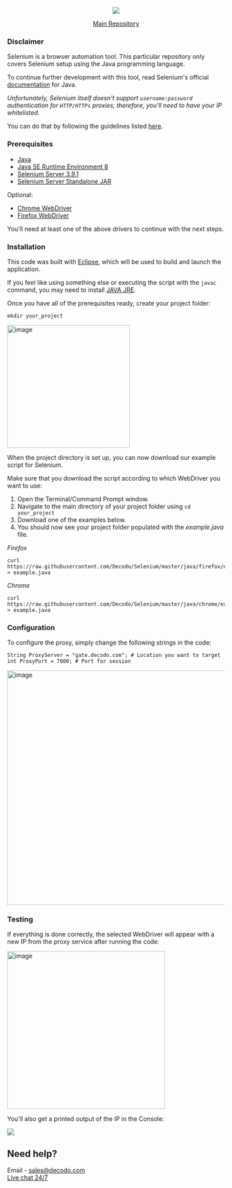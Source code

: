 <p align="center">
    <a href="https://decodo.com/"><img src="https://github.com/user-attachments/assets/209d01f2-3931-4e77-a6f3-0028b1ee2b72"></a>
  </a>
</p>

<p align="center">
    <a href="https://github.com/Decodo/Decodo"> Main Repository </a>
</p>

### Disclaimer

Selenium is a browser automation tool. This particular repository only covers Selenium setup using the Java programming language.

To continue further development with this tool, read Selenium's official [documentation](https://seleniumhq.github.io/selenium/docs/api/java/index.html) for Java.

*Unfortunately, Selenium itself doesn't support `username:password` authentication for `HTTP/HTTPs` proxies; therefore, you'll need to have your IP whitelisted.*

You can do that by following the guidelines listed [here](https://help.decodo.com/docs/residential-authentication-methods).

### Prerequisites

- [Java](https://www.java.com/en/)
- [Java SE Runtime Environment 8](https://www.oracle.com/technetwork/java/javase/downloads/jre8-downloads-2133155.html)
- [Selenium Server 3.9.1](https://selenium-release.storage.googleapis.com/3.9/selenium-server-3.9.1.zip)
- [Selenium Server Standalone JAR](https://selenium-release.storage.googleapis.com/3.9/selenium-server-standalone-3.9.1.jar)

Optional:
- [Chrome WebDriver](https://chromedriver.chromium.org/downloads)
- [Firefox WebDriver](https://github.com/mozilla/geckodriver/releases)

You'll need at least one of the above drivers to continue with the next steps.

### Installation

This code was built with [Eclipse](https://www.eclipse.org/), which will be used to build and launch the application.

If you feel like using something else or executing the script with the `javac` command, you may need to install [JAVA JRE](https://www.oracle.com/technetwork/java/javase/downloads/server-jre8-downloads-2133154.html).

Once you have all of the prerequisites ready, create your project folder:

```
mkdir your_project
```
<img width="284" alt="image" src="https://github.com/user-attachments/assets/5a7d1566-57d2-41c1-98ae-10d916fa9881" />

When the project directory is set up, you can now download our example script for Selenium.

Make sure that you download the script according to which WebDriver you want to use:

1. Open the Terminal/Command Prompt window.
2. Navigate to the main directory of your project folder using `cd your_project`
3. Download one of the examples below.
4. You should now see your project folder populated with the *example.java* file.

*Firefox*

```
curl https://raw.githubusercontent.com/Decodo/Selenium/master/java/firefox/example.java > example.java
```

*Chrome*

```
curl https://raw.githubusercontent.com/Decodo/Selenium/master/java/chrome/example.java > example.java
```

### Configuration

To configure the proxy, simply change the following strings in the code:

```
String ProxyServer = "gate.decodo.com"; # Location you want to target
int ProxyPort = 7000; # Port for session
```

<img width="543" alt="image" src="https://github.com/user-attachments/assets/28ca9532-646e-4dcd-9404-a414f61527b3" />

### Testing

If everything is done correctly, the selected WebDriver will appear with a new IP from the proxy service after running the code:

<img width="365" alt="image" src="https://github.com/user-attachments/assets/1b075865-56a6-4f1d-bc99-370eef2ac837" />

You'll also get a printed output of the IP in the Console:

<img src="https://i.imgur.com/tBbOAlA.png">

## Need help?
Email - sales@decodo.com
<br><a href="https://direct.lc.chat/12092754/">Live chat 24/7</a>
